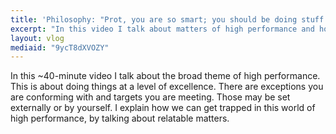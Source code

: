 ```yaml
---
title: 'Philosophy: "Prot, you are so smart; you should be doing stuff!"'
excerpt: "In this video I talk about matters of high performance and how we can get trapped in them."
layout: vlog
mediaid: "9ycT8dXVOZY"
---
```


In this ~40-minute video I talk about the broad theme of high
performance. This is about doing things at a level of excellence.
There are exceptions you are conforming with and targets you are
meeting. Those may be set externally or by yourself. I explain how we
can get trapped in this world of high performance, by talking about
relatable matters.
